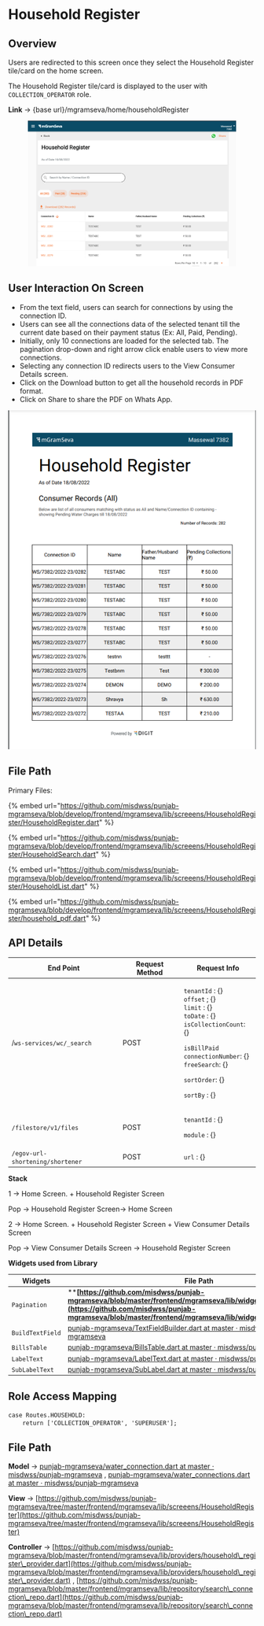 # Household Register

## **Overview**&#x20;

Users are redirected to this screen once they select the Household Register tile/card on the home screen.

The Household Register tile/card is displayed to the user with `COLLECTION_OPERATOR` role.

**Link** → {base url}/mgramseva/home/householdRegister

<figure><img src="../../../../.gitbook/assets/image (15).png" alt=""><figcaption></figcaption></figure>

## **User Interaction On Screen**

* From the text field, users can search for connections by using the connection ID.
* Users can see all the connections data of the selected tenant till the current date based on their payment status (Ex: All, Paid, Pending).
* Initially, only 10 connections are loaded for the selected tab. The pagination drop-down and right arrow click enable users to view more connections.
* Selecting any connection ID redirects users to the View Consumer Details screen.
* Click on the Download button to get all the household records in PDF format.
* Click on Share to share the PDF on Whats App.

![](<../../../../.gitbook/assets/image (75).png>)

## **File Path**

Primary Files:

{% embed url="https://github.com/misdwss/punjab-mgramseva/blob/develop/frontend/mgramseva/lib/screeens/HouseholdRegister/HouseholdRegister.dart" %}

{% embed url="https://github.com/misdwss/punjab-mgramseva/blob/develop/frontend/mgramseva/lib/screeens/HouseholdRegister/HouseholdSearch.dart" %}

{% embed url="https://github.com/misdwss/punjab-mgramseva/blob/develop/frontend/mgramseva/lib/screeens/HouseholdRegister/HouseholdList.dart" %}

{% embed url="https://github.com/misdwss/punjab-mgramseva/blob/develop/frontend/mgramseva/lib/screeens/HouseholdRegister/household_pdf.dart" %}

## **API Details**

| End Point                        | Request Method | Request Info                                                                                                                                                                                                                                                                                                                 |
| -------------------------------- | -------------- | ---------------------------------------------------------------------------------------------------------------------------------------------------------------------------------------------------------------------------------------------------------------------------------------------------------------------------- |
| /`ws-services/wc/_search`        | POST           | <p><code>tenantId</code> : {}<br><code>offset</code> ; {}<br><code>limit</code> : {}<br><code>toDate</code> : {}<br><code>isCollectionCount</code>: {}</p><p><code>isBillPaid</code><br><code>connectionNumber</code>: {}<br><code>freeSearch</code>: {}</p><p><code>sortOrder</code>: {}</p><p><code>sortBy</code> : {}</p> |
| `/filestore/v1/files`            | POST           | <p><code>tenantId</code> : {}</p><p><code>module</code> : {}</p>                                                                                                                                                                                                                                                             |
| `/egov-url-shortening/shortener` | POST           | `url` : {}                                                                                                                                                                                                                                                                                                                   |

**Stack**

1 → Home Screen. + Household Register Screen

Pop → Household Register Screen→ Home Screen

2 → Home Screen. + Household Register Screen + View Consumer Details Screen

Pop → View Consumer Details Screen → Household Register Screen

**Widgets used from Library**

| **Widgets**      | **File Path**                                                                                                                                                                                                                                                                                                                                                                                                    | **Description** |
| ---------------- | ---------------------------------------------------------------------------------------------------------------------------------------------------------------------------------------------------------------------------------------------------------------------------------------------------------------------------------------------------------------------------------------------------------------- | --------------- |
| `Pagination`     | [<img src="https://github.com/fluidicon.png" alt="" data-size="line">](https://github.com/egovernments/punjab-mgramseva/blob/develop/frontend/mgramseva/lib/widgets/pagination.dart)****[**https://github.com/misdwss/punjab-mgramseva/blob/master/frontend/mgramseva/lib/widgets/pagination.dart**](https://github.com/misdwss/punjab-mgramseva/blob/master/frontend/mgramseva/lib/widgets/pagination.dart)**** | Pagination      |
| `BuildTextField` | [<img src="https://github.com/fluidicon.png" alt="" data-size="line">punjab-mgramseva/TextFieldBuilder.dart at master · misdwss/punjab-mgramseva](https://github.com/misdwss/punjab-mgramseva/blob/master/frontend/mgramseva/lib/widgets/TextFieldBuilder.dart)                                                                                                                                                  | Text Field      |
| `BillsTable`     | [<img src="https://github.com/fluidicon.png" alt="" data-size="line">punjab-mgramseva/BillsTable.dart at master · misdwss/punjab-mgramseva](https://github.com/misdwss/punjab-mgramseva/blob/master/frontend/mgramseva/lib/components/Dashboard/BillsTable.dart)                                                                                                                                                 | Table           |
| `LabelText`      | [<img src="https://github.com/fluidicon.png" alt="" data-size="line">punjab-mgramseva/LabelText.dart at master · misdwss/punjab-mgramseva](https://github.com/misdwss/punjab-mgramseva/blob/master/frontend/mgramseva/lib/widgets/LabelText.dart)                                                                                                                                                                | Title           |
| `SubLabelText`   | [<img src="https://github.com/fluidicon.png" alt="" data-size="line">punjab-mgramseva/SubLabel.dart at master · misdwss/punjab-mgramseva](https://github.com/misdwss/punjab-mgramseva/blob/master/frontend/mgramseva/lib/widgets/SubLabel.dart)                                                                                                                                                                  | Subtitle        |

## **Role Access Mapping**

```
case Routes.HOUSEHOLD:
    return ['COLLECTION_OPERATOR', 'SUPERUSER'];
```

## **File Path**

**Model** → [<img src="https://github.com/fluidicon.png" alt="" data-size="line">punjab-mgramseva/water\_connection.dart at master · misdwss/punjab-mgramseva](https://github.com/misdwss/punjab-mgramseva/blob/master/frontend/mgramseva/lib/model/connection/water\_connection.dart) , [<img src="https://github.com/fluidicon.png" alt="" data-size="line">punjab-mgramseva/water\_connections.dart at master · misdwss/punjab-mgramseva](https://github.com/misdwss/punjab-mgramseva/blob/master/frontend/mgramseva/lib/model/connection/water\_connections.dart)

**View** → [https://github.com/misdwss/punjab-mgramseva/tree/master/frontend/mgramseva/lib/screeens/HouseholdRegister](https://github.com/misdwss/punjab-mgramseva/tree/master/frontend/mgramseva/lib/screeens/HouseholdRegister)

**Controller** -> [https://github.com/misdwss/punjab-mgramseva/blob/master/frontend/mgramseva/lib/providers/household\_register\_provider.dart](https://github.com/misdwss/punjab-mgramseva/blob/master/frontend/mgramseva/lib/providers/household\_register\_provider.dart) , [https://github.com/misdwss/punjab-mgramseva/blob/master/frontend/mgramseva/lib/repository/search\_connection\_repo.dart](https://github.com/misdwss/punjab-mgramseva/blob/master/frontend/mgramseva/lib/repository/search\_connection\_repo.dart)

